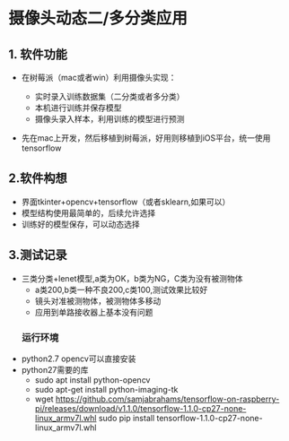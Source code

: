 # 摄像头动态二/多分类应用



## 1. 软件功能

* 在树莓派（mac或者win）利用摄像头实现：
  * 实时录入训练数据集（二分类或者多分类）
  * 本机进行训练并保存模型
  * 摄像头录入样本，利用训练的模型进行预测

* 先在mac上开发，然后移植到树莓派，好用则移植到iOS平台，统一使用tensorflow

## 2.软件构想

* 界面tkinter+opencv+tensorflow（或者sklearn,如果可以）
* 模型结构使用最简单的，后续允许选择
* 训练好的模型保存，可以动态选择

## 3.测试记录

* 三类分类+lenet模型,a类为OK，b类为NG，C类为没有被测物体
  * a类200,b类一种不良200,c类100,测试效果比较好
  * 镜头对准被测物体，被测物体多移动
  * 应用到单路接收器上基本没有问题
  ### 运行环境
- python2.7 opencv可以直接安装
- python27需要的库
  - sudo apt install python-opencv
  - sudo apt-get install python-imaging-tk
  - wget https://github.com/samjabrahams/tensorflow-on-raspberry-pi/releases/download/v1.1.0/tensorflow-1.1.0-cp27-none-linux_armv7l.whl
sudo pip install tensorflow-1.1.0-cp27-none-linux_armv7l.whl
  
